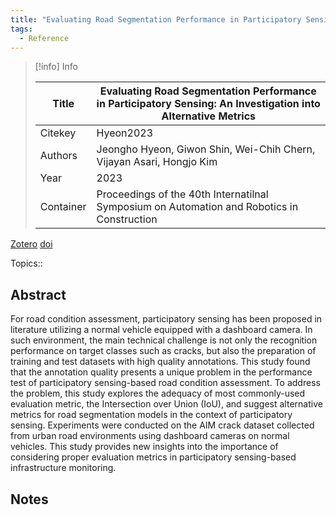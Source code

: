 ```yaml
---
title: "Evaluating Road Segmentation Performance in Participatory Sensing: An Investigation into Alternative Metrics"
tags:
  - Reference
---
```


> [!info] Info
> 
> Title | Evaluating Road Segmentation Performance in Participatory Sensing: An Investigation into Alternative Metrics
>  -- | --
> Citekey | Hyeon2023
> Authors | Jeongho Hyeon, Giwon Shin, Wei-Chih Chern, Vijayan Asari, Hongjo Kim
> Year | 2023
> Container | Proceedings of the 40th Internatilnal Symposium on Automation and Robotics in Construction

[Zotero](zotero://select/items/@Hyeon2023) [doi](https://doi.org/)

 Topics:: 


## Abstract
For road condition assessment, participatory sensing has been proposed in literature utilizing a normal vehicle equipped with a dashboard camera. In such environment, the main technical challenge is not only the recognition performance on target classes such as cracks, but also the preparation of training and test datasets with high quality annotations. This study found that the annotation quality presents a unique problem in the performance test of participatory sensing-based road condition assessment. To address the problem, this study explores the adequacy of most commonly-used evaluation metric, the Intersection over Union (IoU), and suggest alternative metrics for road segmentation models in the context of participatory sensing. Experiments were conducted on the AIM crack dataset collected from urban road environments using dashboard cameras on normal vehicles. This study provides new insights into the importance of considering proper evaluation metrics in participatory sensing-based infrastructure monitoring.

## Notes

